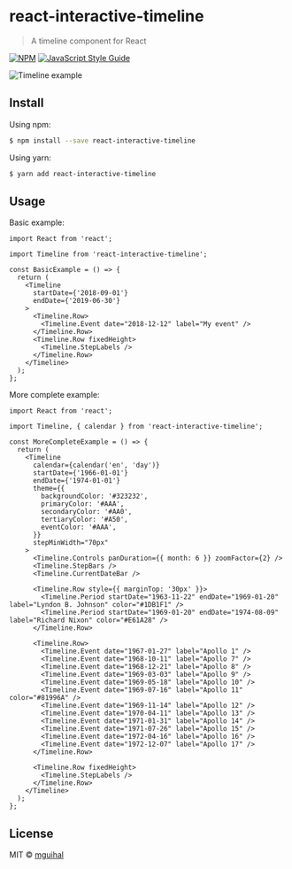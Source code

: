 # react-interactive-timeline

> A timeline component for React

[![NPM](https://img.shields.io/npm/v/react-interactive-timeline.svg)](https://www.npmjs.com/package/react-interactive-timeline) [![JavaScript Style Guide](https://img.shields.io/badge/code_style-standard-brightgreen.svg)](https://standardjs.com)

![Timeline example](https://user-images.githubusercontent.com/303807/76136013-2e9c2000-602d-11ea-9307-54c322768828.png)

## Install

Using npm:

```bash
$ npm install --save react-interactive-timeline
```

Using yarn:

```bash
$ yarn add react-interactive-timeline
```

## Usage

Basic example:

```tsx
import React from 'react';

import Timeline from 'react-interactive-timeline';

const BasicExample = () => {
  return (
    <Timeline
      startDate={'2018-09-01'}
      endDate={'2019-06-30'}
    >
      <Timeline.Row>
        <Timeline.Event date="2018-12-12" label="My event" />
      </Timeline.Row>
      <Timeline.Row fixedHeight>
        <Timeline.StepLabels />
      </Timeline.Row>
    </Timeline>
  );
};
```

More complete example:

```tsx
import React from 'react';

import Timeline, { calendar } from 'react-interactive-timeline';

const MoreCompleteExample = () => {
  return (
    <Timeline
      calendar={calendar('en', 'day')}
      startDate={'1966-01-01'}
      endDate={'1974-01-01'}
      theme={{
        backgroundColor: '#323232',
        primaryColor: '#AAA',
        secondaryColor: '#AA0',
        tertiaryColor: '#A50',
        eventColor: '#AAA',
      }}
      stepMinWidth="70px"
    >
      <Timeline.Controls panDuration={{ month: 6 }} zoomFactor={2} />
      <Timeline.StepBars />
      <Timeline.CurrentDateBar />

      <Timeline.Row style={{ marginTop: '30px' }}>
        <Timeline.Period startDate="1963-11-22" endDate="1969-01-20" label="Lyndon B. Johnson" color="#1DB1F1" />
        <Timeline.Period startDate="1969-01-20" endDate="1974-08-09" label="Richard Nixon" color="#E61A28" />
      </Timeline.Row>

      <Timeline.Row>
        <Timeline.Event date="1967-01-27" label="Apollo 1" />
        <Timeline.Event date="1968-10-11" label="Apollo 7" />
        <Timeline.Event date="1968-12-21" label="Apollo 8" />
        <Timeline.Event date="1969-03-03" label="Apollo 9" />
        <Timeline.Event date="1969-05-18" label="Apollo 10" />
        <Timeline.Event date="1969-07-16" label="Apollo 11" color="#81996A" />
        <Timeline.Event date="1969-11-14" label="Apollo 12" />
        <Timeline.Event date="1970-04-11" label="Apollo 13" />
        <Timeline.Event date="1971-01-31" label="Apollo 14" />
        <Timeline.Event date="1971-07-26" label="Apollo 15" />
        <Timeline.Event date="1972-04-16" label="Apollo 16" />
        <Timeline.Event date="1972-12-07" label="Apollo 17" />
      </Timeline.Row>

      <Timeline.Row fixedHeight>
        <Timeline.StepLabels />
      </Timeline.Row>
    </Timeline>
  );
};
```

## License

MIT © [mguihal](https://github.com/mguihal)
